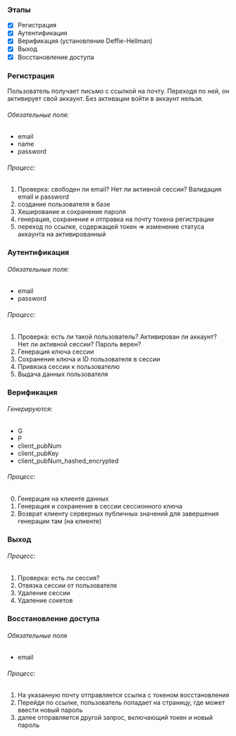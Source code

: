 ### Этапы
- [x] Регистрация
- [x] Аутентификация
- [x] Верификация (установление Deffie-Hellman)
- [x] Выход
- [x] Восстановление доступа
### Регистрация
Пользователь получает письмо с ссылкой на почту. Переходя по ней, он активирует свой аккаунт. Без активации войти в аккаунт нельзя.
###### Обязательные поля:
- email
- name
- password
###### Процесс:
1. Проверка: свободен ли email? Нет ли активной сессии? Валидация email и password
2. создание пользователя в базе
3. Хеширование и сохранение пароля
4. генерация, сохранение и отправка на почту токена регистрации
5. переход по ссылке, содержащей токен => изменение статуса аккаунта на активированный
### Аутентификация

###### Обязательные поля:
- email
- password
###### Процесс:
1. Проверка: есть ли такой пользователь? Активирован ли аккаунт? Нет ли активной сессии? Пароль верен?
2. Генерация ключа сессии
3. Сохранение ключа и ID пользователя в сессии
4. Привязка сессии к пользователю
5. Выдача данных пользователя
### Верификация

###### Генерируются:
- G
- P
- client_pubNum
- client_pubKey
- client_pubNum_hashed_encrypted
###### Процесс:
0. Генерация на клиенте данных
1. Генерация и сохранение в сессии сессионного ключа
2. Возврат клиенту серверных публичных значений для завершения генерации там (на клиенте)
### Выход
###### Процесс:
1. Проверка: есть ли сессия?
2. Отвязка сессии от пользователя
3. Удаление сессии
4. Удаление сокетов
### Восстановление доступа
###### Обязательные поля
- email
###### Процесс:
1. На указанную почту отправляется ссылка с токеном восстановления
2. Перейдя по ссылке, пользователь попадает на страницу, где может ввести новый пароль
3. далее отправляется другой запрос, включающий токен и новый пароль
